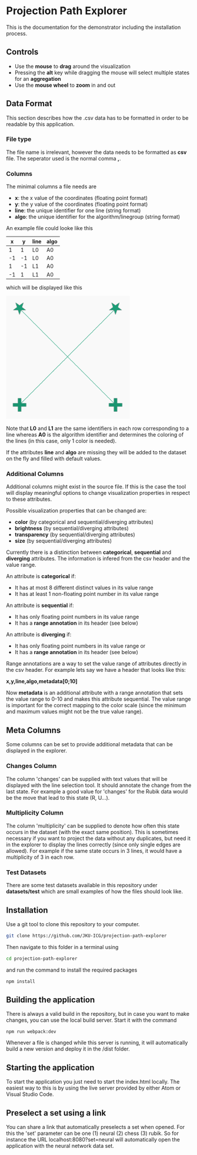 # Projection Path Explorer

This is the documentation for the demonstrator including the installation process.

## Controls

- Use the **mouse** to **drag** around the visualization
- Pressing the **alt** key while dragging the mouse will select multiple states for an **aggregation**
- Use the **mouse wheel** to **zoom** in and out

## Data Format

This section describes how the .csv data has to be formatted in order to be readable by this application.

### File type

The file name is irrelevant, however the data needs to be formatted as **csv** file. The seperator used is the normal comma **,**.

### Columns

The minimal columns a file needs are

 - **x**: the x value of the coordinates (floating point format)
 - **y**: the y value of the coordinates (floating point format)
 - **line**: the unique identifier for one line (string format)
 - **algo**: the unique identifier for the algorithm/linegroup (string format)

An example file could looke like this

|x|y|line|algo|
|--|--|--|--|
|1|1|L0|A0
|-1|-1|L0|A0
|1|-1|L1|A0
|-1|1|L1|A0

which will be displayed like this

![Sample](https://github.com/JKU-ICG/projection-path-explorer/blob/develop/readme/minimalcsv.PNG)

Note that **L0** and **L1** are the same identifiers in each row corresponding to a line whereas **A0** is the algorithm identifier and determines the coloring of the lines (in this case, only 1 color is needed).

If the attributes **line** and **algo** are missing they will be added to the dataset on the fly and filled with default values.


### Additional Columns
Additional columns might exist in the source file. If this is the case the tool will display meaningful options to change visualization properties in respect to these attributes.

Possible visualization properties that can be changed are:

 - **color** (by categorical and sequential/diverging attributes)
 - **brightness** (by sequential/diverging attributes)
 - **transparency** (by sequential/diverging attributes)
 - **size** (by sequential/diverging attributes)

Currently there is a distinction between **categorical**, **sequential** and **diverging** attributes. The information is infered from the csv header and the value range.

An attribute is **categorical** if:
 - It has at most 8 different distinct values in its value range
 - It has at least 1 non-floating point number in its value range

An attribute is **sequential** if:
 - It has only floating point numbers in its value range
 - It has a **range annotation** in its header (see below)

An attribute is **diverging** if:
 - It has only floating point numbers in its value range or
 - It has a **range annotation** in its header (see below)

Range annotations are a way to set the value range of attributes directly in the csv header. For example lets say we have a header that looks like this:

**x,y,line,algo,metadata[0;10]**

Now **metadata** is an additional attribute with a range annotation that sets the value range to 0-10 and makes this attribute sequential. The value range is important for the correct mapping to the color scale (since the minimum and maximum values might not be the true value range).


## Meta Columns
Some columns can be set to provide additional metadata that can be displayed in the explorer.

### Changes Column

The column 'changes' can be supplied with text values that will be displayed with the line selection tool. It should annotate the change from the last state. For example a good value for 'changes' for the Rubik data would be the move that lead to this state (R, U...).

### Multiplicity Column

The column 'multiplicity' can be supplied to denote how often this state occurs in the dataset (with the exact same position). This is sometimes necessary if you want to project the data without any duplicates, but need it in the explorer to display the lines correctly (since only single edges are allowed). For example if the same state occurs in 3 lines, it would have a multiplicity of 3 in each row.

### Test Datasets

There are some test datasets available in this repository under **datasets/test** which are small examples of how the files should look like.



## Installation

Use a git tool to clone this repository to your computer.

```bash
git clone https://github.com/JKU-ICG/projection-path-explorer
```

Then navigate to this folder in a terminal using

```bash
cd projection-path-explorer
```

and run the command to install the required packages

```bash
npm install
```

## Building the application

There is always a valid build in the repository, but in case you want to make changes, you can use the local build server. Start it with the command

```
npm run webpack:dev
```

Whenever a file is changed while this server is running, it will automatically build a new version and deploy it in the /dist folder.

## Starting the application

To start the application you just need to start the index.html locally. The easiest way to this is by using the live server provided by either Atom or Visual Studio Code.

## Preselect a set using a link

You can share a link that automatically preselects a set when opened. For this the 'set' parameter can be one (1) neural (2) chess (3) rubik. So for instance the URL localhost:8080?set=neural will automatically open the application with the neural network data set.

